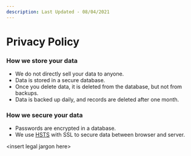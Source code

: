 ```yaml
---
description: Last Updated - 08/04/2021
---
```


# Privacy Policy

### How we store your data

* We do not directly sell your data to anyone.
* Data is stored in a secure database.
* Once you delete data, it is deleted from the database, but not from backups.
* Data is backed up daily, and records are deleted after one month.

### How we secure your data

* Passwords are encrypted in a database.
* We use [HSTS](https://en.wikipedia.org/wiki/HTTP_Strict_Transport_Security) with SSL to secure data between browser and server.

&lt;insert legal jargon here&gt;

